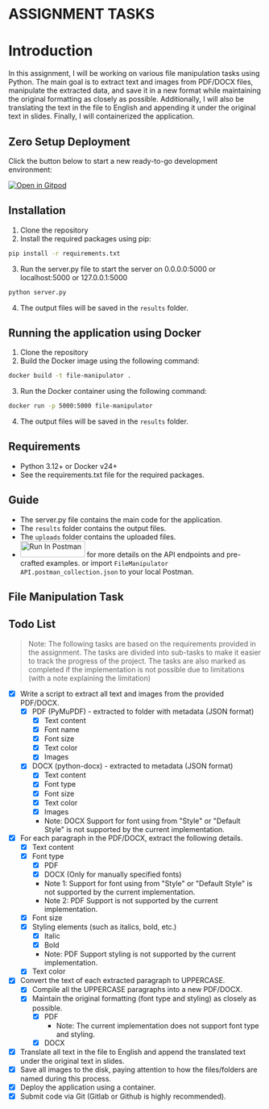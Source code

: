 # ASSIGNMENT TASKS
 <!-- File Manipulation Task
 1. Write a script to extract all text and images from the provided PDF/DOCX. Ensure that all
 images are saved to the disk.
 * Pay attention to how the files/folders are named during this process.
 2. Foreachparagraph in the PDF/DOCX, extract the following details:
 ● Textcontent
 ● Fonttype
 ● Fontsize
 ● Styling elements (such as italics, bold, etc.)
 ● Textcolor
 3. Convert the text of each extracted paragraph to UPPERCASE. Subsequently, compile all the
 UPPERCASE paragraphs into a new PDF/DOCX, maintaining the original formatting (font type
 and styling) as closely as possible.
 4. Write ascript to extract all text and images from the provided PPTX and then translate all the
 text in file to English and then append the translated text under the original text back in
 slides, please try to keep the font size as reasonable as possible.
 Note:--
 If possible, use container for deployment
 Submit code via Git (Gitlab or Github is highly recommended)
 Reference
 [1] A high performance Python library for data extraction, analysis, conversion & manipulation of PDF
 (and other) documents. https://pypi.org/project/PyMuPDF/
 [2] A flexible free and unlimited python tool to translate between different languages in a simple way
 using multiple translators. https://pypi.org/project/deep-translator -->
# Introduction
In this assignment, I will be working on various file manipulation tasks using Python. The main goal is to extract text and images from PDF/DOCX files, manipulate the extracted data, and save it in a new format while maintaining the original formatting as closely as possible. Additionally, I will also be translating the text in the file to English and appending it under the original text in slides. Finally, I will containerized the application.

## Zero Setup Deployment

Click the button below to start a new ready-to-go development environment:

[![Open in Gitpod](https://gitpod.io/button/open-in-gitpod.svg)](https://gitpod.io/#https://github.com/trthsa/thinkprompt-asm-file-manipulation)

## Installation
1. Clone the repository
2. Install the required packages using pip:
```bash
pip install -r requirements.txt
```
3. Run the server.py file to start the server on 0.0.0.0:5000 or localhost:5000 or 127.0.0.1:5000

```bash
python server.py
```
4. The output files will be saved in the `results` folder.
## Running the application using Docker
1. Clone the repository
2. Build the Docker image using the following command:
```bash
docker build -t file-manipulator .
```
3. Run the Docker container using the following command:
```bash
docker run -p 5000:5000 file-manipulator
```
4. The output files will be saved in the `results` folder.

## Requirements
- Python 3.12+ or Docker v24+
- See the requirements.txt file for the required packages.
## Guide
- The server.py file contains the main code for the application.
- The `results` folder contains the output files.
- The `uploads` folder contains the uploaded files.
-  [<img src="https://run.pstmn.io/button.svg" alt="Run In Postman" style="width: 128px; height: 32px;">](https://app.getpostman.com/run-collection/12812349-6fd3ee6d-7481-406c-b8b5-3f06d33c0bfe?action=collection%2Ffork&source=rip_markdown&collection-url=entityId%3D12812349-6fd3ee6d-7481-406c-b8b5-3f06d33c0bfe%26entityType%3Dcollection%26workspaceId%3D08e923f8-b871-4725-a244-0f21f4d14775#?env%5BFM-API-ENV%5D=W3sia2V5IjoiaG9zdCIsInZhbHVlIjoiaHR0cDovLzEyNy4wLjAuMTo1MDAwIiwiZW5hYmxlZCI6dHJ1ZSwidHlwZSI6ImRlZmF1bHQifV0=) for more details on the API endpoints and pre-crafted examples. or import `FileManipulator API.postman_collection.json` to your local Postman.
## File Manipulation Task
## Todo List

> Note: The following tasks are based on the requirements provided in the assignment. The tasks are divided into sub-tasks to make it easier to track the progress of the project. The tasks are also marked as completed if the implementation is not possible due to limitations (with a note explaining the limitation)

- [x] Write a script to extract all text and images from the provided PDF/DOCX.
    - [x] PDF (PyMuPDF) - extracted to folder with metadata (JSON format)
        - [x] Text content
        - [x] Font name
        - [x] Font size
        - [x] Text color
        - [x] Images
    - [x] DOCX (python-docx) - extracted to metadata (JSON format)
        - [x] Text content
        - [x] Font type
        - [x] Font size
        - [x] Text color 
        - [x] Images
        - Note: DOCX Support for font using from "Style" or "Default Style" is not supported by the current implementation.
       
- [x] For each paragraph in the PDF/DOCX, extract the following details.
    - [x] Text content
    - [x] Font type
        - [x] PDF
        - [x] DOCX (Only for manually specified fonts)
        - Note 1: Support for font using from "Style" or "Default Style" is not supported by the current implementation.
        - Note 2: PDF Support is not supported by the current implementation.
    - [x] Font size
    - [x] Styling elements (such as italics, bold, etc.)
        - [x] Italic
        - [x] Bold
        - Note: PDF Support styling is not supported by the current implementation.
    - [x] Text color
- [x] Convert the text of each extracted paragraph to UPPERCASE.
    - [x] Compile all the UPPERCASE paragraphs into a new PDF/DOCX.
    - [x] Maintain the original formatting (font type and styling) as closely as possible.
        - [x] PDF
            - Note: The current implementation does not support font type and styling.
        - [x] DOCX
- [x] Translate all text in the file to English and append the translated text under the original text in slides.
- [x] Save all images to the disk, paying attention to how the files/folders are named during this process.
- [x] Deploy the application using a container.
- [x] Submit code via Git (Gitlab or Github is highly recommended).
